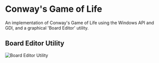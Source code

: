 # Conway's Game of Life 
An implementation of Conway's Game of Life using the Windows API and GDI, and a graphical 'Board Editor' utility.
## Board Editor Utility
![Board Editor Utility](https://i.imgur.com/OSzLi18.png "BoardEditor")
